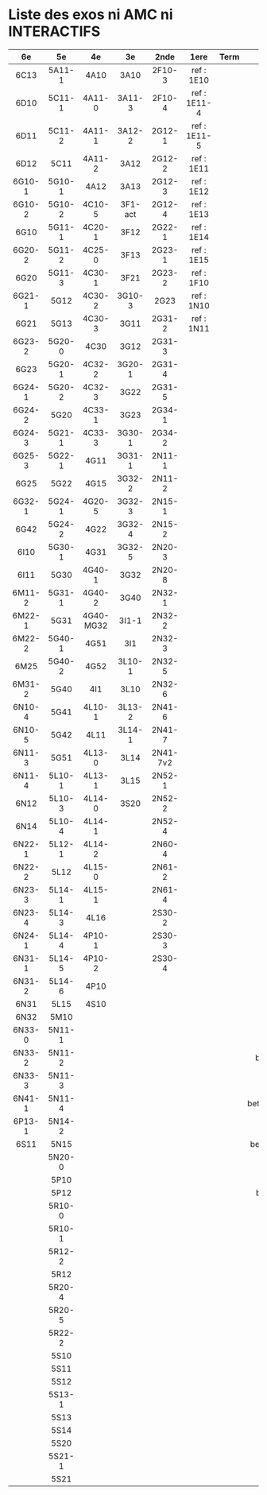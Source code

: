 # Liste des exos ni AMC ni INTERACTIFS

|6e|5e|4e|3e|2nde|1ere|Term|Reste|
|:-:|:-:|:-:|:-:|:-:|:-:|:-:|:-:|
|6C13|5A11-1|4A10|3A10|2F10-3|ref : 1E10||CM020|
|6D10|5C11-1|4A11-0|3A11-3|2F10-4|ref : 1E11-4||CM021|
|6D11|5C11-2|4A11-1|3A12-2|2G12-1|ref : 1E11-5||ExC100|
|6D12|5C11|4A11-2|3A12|2G12-2|ref : 1E11||HPC100|
|6G10-1|5G10-1|4A12|3A13|2G12-3|ref : 1E12||PEA11-1|
|6G10-2|5G10-2|4C10-5|3F1-act|2G12-4|ref : 1E13||PEA11-2|
|6G10|5G11-1|4C20-1|3F12|2G22-1|ref : 1E14||PEA11|
|6G20-2|5G11-2|4C25-0|3F13|2G23-1|ref : 1E15||PEG20|
|6G20|5G11-3|4C30-1|3F21|2G23-2|ref : 1F10||PEG21|
|6G21-1|5G12|4C30-2|3G10-3|2G23|ref : 1N10||PEG22|
|6G21|5G13|4C30-3|3G11|2G31-2|ref : 1N11||PEG23|
|6G23-2|5G20-0|4C30|3G12|2G31-3|||PEG24|
|6G23|5G20-1|4C32-2|3G20-1|2G31-4|||P003|
|6G24-1|5G20-2|4C32-3|3G22|2G31-5|||P004|
|6G24-2|5G20|4C33-1|3G23|2G34-1|||P005|
|6G24-3|5G21-1|4C33-3|3G30-1|2G34-2|||P006|
|6G25-3|5G22-1|4G11|3G31-1|2N11-1|||P007|
|6G25|5G22|4G15|3G32-2|2N11-2|||P008|
|6G32-1|5G24-1|4G20-5|3G32-3|2N15-1|||P009|
|6G42|5G24-2|4G22|3G32-4|2N15-2|||P010|
|6I10|5G30-1|4G31|3G32-5|2N20-3|||P011|
|6I11|5G30|4G40-1|3G32|2N20-8|||P012|
|6M11-2|5G31-1|4G40-2|3G40|2N32-1|||P013|
|6M22-1|5G31|4G40-MG32|3I1-1|2N32-2|||P014|
|6M22-2|5G40-1|4G51|3I1|2N32-3|||beta2F31|
|6M25|5G40-2|4G52|3L10-1|2N32-5|||beta2N60-X1|
|6M31-2|5G40|4I1|3L10|2N32-6|||beta2N60-X2|
|6N10-4|5G41|4L10-1|3L13-2|2N41-6|||beta3F23|
|6N10-5|5G42|4L11|3L14-1|2N41-7|||beta3G15|
|6N11-3|5G51|4L13-0|3L14|2N41-7v2|||beta3G41|
|6N11-4|5L10-1|4L13-1|3L15|2N52-1|||beta3s21|
|6N12|5L10-3|4L14-0|3S20|2N52-2|||beta4C31|
|6N14|5L10-4|4L14-1||2N52-4|||beta4G20-3|
|6N22-1|5L12-1|4L14-2||2N60-4|||beta4G20-4|
|6N22-2|5L12|4L15-0||2N61-2|||beta6C33-1|
|6N23-3|5L14-1|4L15-1||2N61-4|||beta6test2|
|6N23-4|5L14-3|4L16||2S30-2|||beta6test2021|
|6N24-1|5L14-4|4P10-1||2S30-3|||betaAsymptotesObliques|
|6N31-1|5L14-5|4P10-2||2S30-4|||betaEqCarreDansC|
|6N31-2|5L14-6|4P10|||||betaEqValAbs|
|6N31|5L15|4S10|||||betaEquationsLog|
|6N32|5M10||||||betaExo3d|
|6N33-0|5N11-1||||||betaExoSimpleMatthieu|
|6N33-2|5N11-2||||||betaModele10_simple_question-reponse|
|6N33-3|5N11-3||||||betaModele11_parametrable|
|6N41-1|5N11-4||||||betaModele20_plusieurs_types_de_questions|
|6P13-1|5N14-2||||||betaModele21_parametrables|
|6S11|5N15||||||betaModele30_constructions_géométriques|
||5N20-0||||||betaModele31_parametrables|
||5P10||||||betaModele40_tableau_proportionnalite|
||5P12||||||betaModele41_tableau_signes_variations|
||5R10-0||||||betaProbaAouB|
||5R10-1||||||betaProbabilites|
||5R12-2||||||betaPuissances|
||5R12||||||betaSpline|
||5R20-4||||||betaSys2x2CombLin|
||5R20-5||||||betaTracerParabole|
||5R22-2||||||betarotation3d|
||5S10||||||betatrinome|
||5S11||||||moule_a_exo_mathalea|
||5S12||||||moule_a_exo_mathalea2d|
||5S13-1||||||c3C10-2|
||5S13||||||c3N10|
||5S14||||||c3N23|
||5S20|||||||
||5S21-1|||||||
||5S21|||||||
